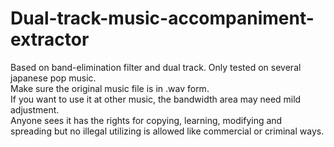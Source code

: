 # Dual-track-music-accompaniment-extractor
Based on band-elimination filter and dual track. Only tested on several japanese pop music.<br>
Make sure the original music file is in .wav form.<br>
If you want to use it at other music, the bandwidth area may need mild adjustment.<br>
Anyone sees it has the rights for copying, learning, modifying and spreading but no illegal utilizing is allowed like commercial or criminal ways.
